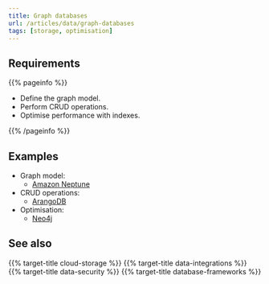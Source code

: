 ```yaml
---
title: Graph databases
url: /articles/data/graph-databases
tags: [storage, optimisation]
---
```


## Requirements

{{% pageinfo %}}

* Define the graph model.
* Perform CRUD operations.
* Optimise performance with indexes.

{{% /pageinfo %}}

## Examples

* Graph model:
  * [Amazon Neptune](https://docs.aws.amazon.com/neptune/latest/userguide/feature-overview-data-model.html)
* CRUD operations:
  * [ArangoDB](https://arangodb.com/tutorials/spring-data/part2-crud-operations-query-example/)
* Optimisation:
  * [Neo4j](https://neo4j.com/docs/cypher-manual/current/indexes-for-search-performance/)

## See also

{{% target-title cloud-storage %}}
{{% target-title data-integrations %}}
{{% target-title data-security %}}
{{% target-title database-frameworks %}}
